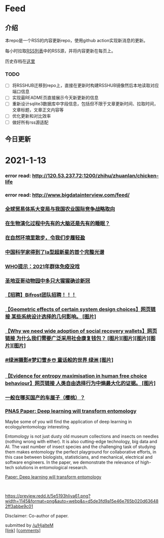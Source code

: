 # Feed

## 介绍

本repo是一个RSS的内容更新repo，使用github action实现新消息的更新。

每小时拉取[RSS列表](./list.txt)中的RSS源，并将内容更新在每页上。

历史存档在[这里](./ARCHIVED.md)

### TODO

- [ ] 将RSSHUB迁移到repo上，直接在更新时构建RSSHUB镜像然后本地读取对应端口信息
- [ ] 实现最README页直接展示今天新更新的信息
- [ ] 重新设计sqlite3数据库中字段信息，包括但不限于文章更新时间、拉取时间，文章标题，文章正文内容等
- [ ] 优化更新和对比效率
- [ ] 做好所有rss源适配

## 今日更新

# 2021-1-13

### error read: http://120.53.237.72:1200/zhihu/zhuanlan/chicken-life

### error read: http://www.bigdatainterview.com/feed/

### [全球贸易体系大变局与我国农业国际竞争战略取向](http://www.jintiankansha.me/t/24QmRHbURv)

### [在生物演化过程中先有的大脑还是先有的睡眠？](http://jandan.net/p/108337)

### [在自然环境里散步，令我们步履轻盈](http://jandan.net/p/108321)

### [中国科学家得到了Ia型超新星的首个完整光谱](http://jandan.net/p/108329)

### [WHO提示：2021年群体免疫没戏](http://jandan.net/p/108336)

### [圣地亚哥动物园中多只大猩猩确诊新冠](http://jandan.net/p/108334)

### [【招聘】Bifrost团队招聘！！！](https://rustcc.cn/article?id=94dc3fae-2bbc-4328-8646-37fc0211027d)

### [【Geometric effects of certain system design choices】网页链接 某些系统设计选择的几何影响。 [图片]](https://weibo.com/1715118170/JCTO5o0li)

### [【Why we need wide adoption of social recovery wallets】网页链接 为什么我们需要广泛采用社会康复钱包？ [图片][图片][图片][图片][图片]](https://weibo.com/1715118170/JCTBJcx6F)

### [#绿洲摄影#梦幻雪乡☃️ 童话般的世界 绿洲 [图片]](https://weibo.com/1715118170/JCTrnDl5e)

### [【Evidence for entropy maximisation in human free choice behaviour】网页链接 人类自由选择行为中熵最大化的证据。 [图片]](https://weibo.com/1715118170/JCTpQuu8b)

### [一般在哪买国产的车厘子（樱桃）？](https://www.v2ex.com/t/744108)

### [PNAS Paper: Deep learning will transform entomology](https://www.reddit.com/r/DeepLearningPapers/comments/kvzain/pnas_paper_deep_learning_will_transform_entomology/)

 <!-- SC_OFF --><div class="md"><p>Maybe some of you will find the application of deep learning in ecology/entomology interesting.</p> <p>Entomology is not just dusty old museum collections and insects on needles (nothing wrong with either). It is also cutting-edge technology, big data and AI. The vast number of insect species and the challenging task of studying them makes entomology the perfect playground for collaborative efforts, in this case between biologists, statisticians, and mechanical, electrical and software engineers. In the paper, we demonstrate the relevance of high-tech solutions in entomological research.</p> <p><a href="https://www.pnas.org/content/118/2/e2002545117">Paper: Deep learning will transform entomology</a></p> <p>&#x200b;</p> <p><a href="https://preview.redd.it/5e5193hliya61.png?width=1145&amp;format=png&amp;auto=webp&amp;s=d5de3fd9a15e46e765b020d636482ff3abbe9c01">https://preview.redd.it/5e5193hliya61.png?width=1145&amp;format=png&amp;auto=webp&amp;s=d5de3fd9a15e46e765b020d636482ff3abbe9c01</a></p> <p>Disclaimer: Co-author of paper.</p> </div><!-- SC_ON --> &#32; submitted by &#32; <a href="https://www.reddit.com/user/HjalteM"> /u/HjalteM </a> <br /> <span><a href="https://www.reddit.com/r/DeepLearningPapers/comments/kvzain/pnas_paper_deep_learning_will_transform_entomology/">[link]</a></span> &#32; <span><a href="https://www.reddit.com/r/DeepLearningPapers/comments/kvzain/pnas_paper_deep_learning_will_transform_entomology/">[comments]</a></span>